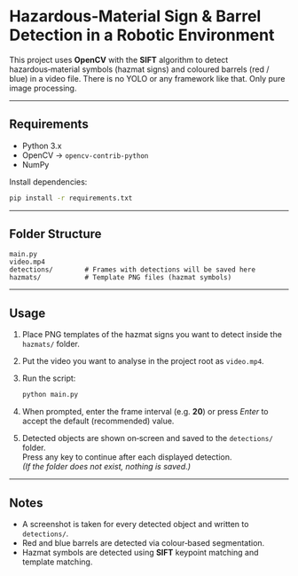 # Hazardous‑Material Sign & Barrel Detection in a Robotic Environment

This project uses **OpenCV** with the **SIFT** algorithm to detect hazardous‑material symbols (hazmat signs) and coloured barrels (red / blue) in a video file. There is no YOLO or any framework like that. Only pure image processing.

---

## Requirements

- Python 3.x  
- OpenCV → `opencv-contrib-python`  
- NumPy  

Install dependencies:

```bash
pip install -r requirements.txt
```

---

## Folder Structure

```
main.py
video.mp4
detections/        # Frames with detections will be saved here
hazmats/           # Template PNG files (hazmat symbols)
```

---

## Usage

1. Place PNG templates of the hazmat signs you want to detect inside the `hazmats/` folder.  
2. Put the video you want to analyse in the project root as `video.mp4`.  
3. Run the script:

   ```bash
   python main.py
   ```

4. When prompted, enter the frame interval (e.g. **20**) or press *Enter* to accept the default (recommended) value.  
5. Detected objects are shown on‑screen and saved to the `detections/` folder.  
   Press any key to continue after each displayed detection.  
   *(If the folder does not exist, nothing is saved.)*

---

## Notes

- A screenshot is taken for every detected object and written to `detections/`.  
- Red and blue barrels are detected via colour‑based segmentation.  
- Hazmat symbols are detected using **SIFT** keypoint matching and template matching.
